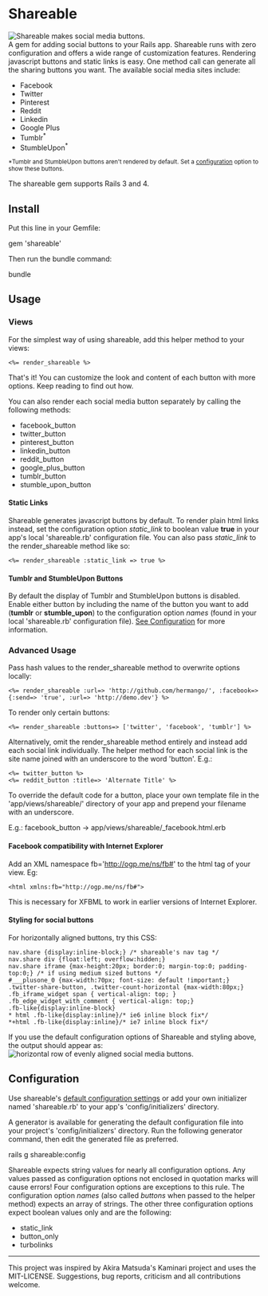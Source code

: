 Shareable
=========
<img src="https://cloud.githubusercontent.com/assets/28847/3418917/8883ea2e-fe51-11e3-81f4-368f184b9a49.png" title="Shareable makes social media buttons." /><br/>
A gem for adding social buttons to your Rails app. Shareable runs with zero configuration and offers a wide range of customization features. Rendering javascript buttons and static links is easy. One method call can generate all the sharing buttons you want. The available social media sites include:
  - Facebook
  - Twitter
  - Pinterest
  - Reddit
  - Linkedin
  - Google Plus
  - Tumblr<sup>*</sup>
  - StumbleUpon<sup>*</sup>

<sub>*Tumblr and StumbleUpon buttons aren't rendered by default. Set a [configuration](https://github.com/hermango/shareable#configuration) option to show these buttons.</sub>

The shareable gem supports Rails 3 and 4. 

Install
--------
Put this line in your Gemfile:

  gem 'shareable'

Then run the bundle command:

  bundle

Usage
------
### Views

For the simplest way of using shareable, add this helper method to your views:

```no-highlight
<%= render_shareable %>
```

That's it! You can customize the look and content of each button with more options. Keep reading to find out how.

You can also render each social media button separately by calling the following methods:
+ facebook_button
+ twitter_button
+ pinterest_button
+ linkedin_button
+ reddit_button
+ google_plus_button
+ tumblr_button
+ stumble_upon_button

#### Static Links

Shareable generates javascript buttons by default. To render plain html links instead, set the configuration option *static_link* to boolean value **true** in your app's local 'shareable.rb' configuration file. You can also pass *static_link* to the render_shareable method like so:

```no-highlight
<%= render_shareable :static_link => true %>
```

#### Tumblr and StumbleUpon Buttons

By default the display of Tumblr and StumbleUpon buttons is disabled. Enable either button by including the name of the button you want to add (**tumblr** or **stumble_upon**) to the configuration option *names* (found in your local 'shareable.rb' configuration file). [See Configuration](https://github.com/hermango/shareable#configuration) for more information. 


### Advanced Usage
Pass hash values to the render_shareable method to overwrite options locally:
```no-highlight
<%= render_shareable :url=> 'http://github.com/hermango/', :facebook=> {:send=> 'true', :url=> 'http://demo.dev'} %>
```

To render only certain buttons:
```no-highlight
<%= render_shareable :buttons=> ['twitter', 'facebook', 'tumblr'] %>
```

Alternatively, omit the render_shareable method entirely and instead add each social link individually.
The helper method for each social link is the site name joined with an underscore to the word 'button'. E.g.:

```no-highlight
<%= twitter_button %>
<%= reddit_button :title=> 'Alternate Title' %>
```

To override the default code for a button, place your own template file in the
'app/views/shareable/' directory of your app and prepend your filename with an underscore.

E.g.: facebook_button -> app/views/shareable/_facebook.html.erb

#### Facebook compatibility with Internet Explorer
Add an XML namespace fb='http://ogp.me/ns/fb#' to the html tag of your view. Eg: 
```no-highlight
<html xmlns:fb="http://ogp.me/ns/fb#">
```

This is necessary for XFBML to work in earlier versions of Internet Explorer.

#### Styling for social buttons
For horizontally aligned buttons, try this CSS:

```no-highlight
nav.share {display:inline-block;} /* shareable's nav tag */
nav.share div {float:left; overflow:hidden;}
nav.share iframe {max-height:20px; border:0; margin-top:0; padding-top:0;} /* if using medium sized buttons */
#___plusone_0 {max-width:70px; font-size: default !important;}
.twitter-share-button, .twitter-count-horizontal {max-width:80px;}
.fb_iframe_widget span { vertical-align: top; }
.fb_edge_widget_with_comment { vertical-align: top;}
.fb-like{display:inline-block}
* html .fb-like{display:inline}/* ie6 inline block fix*/
*+html .fb-like{display:inline}/* ie7 inline block fix*/
```

If you use the default configuration options of Shareable and styling above, the output should appear as:
<img src="https://cloud.githubusercontent.com/assets/28847/3418917/8883ea2e-fe51-11e3-81f4-368f184b9a49.png" alt="horizontal row of evenly aligned social media buttons." />

Configuration
------------
Use shareable's [default configuration settings](https://github.com/hermango/shareable/blob/master/lib/shareable/config.rb) or add your own initializer named 'shareable.rb' to your app's 'config/initializers' directory.

A generator is available for generating the default configuration file into your project's 'config/initializers' directory.
Run the following generator command, then edit the generated file as preferred.

rails g shareable:config

Shareable expects string values for nearly all configuration options. Any values passed as configuration options not enclosed in quotation marks will cause errors! Four configuration options are exceptions to this rule. The configuration option *names* (also called *buttons* when passed to the helper method) expects an array of strings. The other three configuration options expect boolean values only and are the following:
 * static_link
 * button_only
 * turbolinks

---

This project was inspired by Akira Matsuda's Kaminari project and uses the MIT-LICENSE. Suggestions, bug reports, criticism and all contributions welcome.
